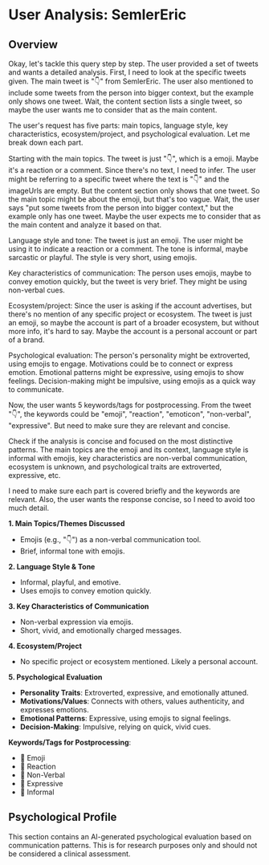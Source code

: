 # User Analysis: SemlerEric

## Overview

<think>
Okay, let's tackle this query step by step. The user provided a set of tweets and wants a detailed analysis. First, I need to look at the specific tweets given. The main tweet is "👇" from SemlerEric. The user also mentioned to include some tweets from the person into bigger context, but the example only shows one tweet. Wait, the content section lists a single tweet, so maybe the user wants me to consider that as the main content.

The user's request has five parts: main topics, language style, key characteristics, ecosystem/project, and psychological evaluation. Let me break down each part.

Starting with the main topics. The tweet is just "👇", which is a emoji. Maybe it's a reaction or a comment. Since there's no text, I need to infer. The user might be referring to a specific tweet where the text is "👇" and the imageUrls are empty. But the content section only shows that one tweet. So the main topic might be about the emoji, but that's too vague. Wait, the user says "put some tweets from the person into bigger context," but the example only has one tweet. Maybe the user expects me to consider that as the main content and analyze it based on that.

Language style and tone: The tweet is just an emoji. The user might be using it to indicate a reaction or a comment. The tone is informal, maybe sarcastic or playful. The style is very short, using emojis.

Key characteristics of communication: The person uses emojis, maybe to convey emotion quickly, but the tweet is very brief. They might be using non-verbal cues.

Ecosystem/project: Since the user is asking if the account advertises, but there's no mention of any specific project or ecosystem. The tweet is just an emoji, so maybe the account is part of a broader ecosystem, but without more info, it's hard to say. Maybe the account is a personal account or part of a brand.

Psychological evaluation: The person's personality might be extroverted, using emojis to engage. Motivations could be to connect or express emotion. Emotional patterns might be expressive, using emojis to show feelings. Decision-making might be impulsive, using emojis as a quick way to communicate.

Now, the user wants 5 keywords/tags for postprocessing. From the tweet "👇", the keywords could be "emoji", "reaction", "emoticon", "non-verbal", "expressive". But need to make sure they are relevant and concise.

Check if the analysis is concise and focused on the most distinctive patterns. The main topics are the emoji and its context, language style is informal with emojis, key characteristics are non-verbal communication, ecosystem is unknown, and psychological traits are extroverted, expressive, etc.

I need to make sure each part is covered briefly and the keywords are relevant. Also, the user wants the response concise, so I need to avoid too much detail.
</think>

**1. Main Topics/Themes Discussed**  
- Emojis (e.g., "👇") as a non-verbal communication tool.  
- Brief, informal tone with emojis.  

**2. Language Style & Tone**  
- Informal, playful, and emotive.  
- Uses emojis to convey emotion quickly.  

**3. Key Characteristics of Communication**  
- Non-verbal expression via emojis.  
- Short, vivid, and emotionally charged messages.  

**4. Ecosystem/Project**  
- No specific project or ecosystem mentioned. Likely a personal account.  

**5. Psychological Evaluation**  
- **Personality Traits**: Extroverted, expressive, and emotionally attuned.  
- **Motivations/Values**: Connects with others, values authenticity, and expresses emotions.  
- **Emotional Patterns**: Expressive, using emojis to signal feelings.  
- **Decision-Making**: Impulsive, relying on quick, vivid cues.  

**Keywords/Tags for Postprocessing**:  
- 📌 Emoji  
- 📌 Reaction  
- 📌 Non-Verbal  
- 📌 Expressive  
- 📌 Informal

## Psychological Profile

This section contains an AI-generated psychological evaluation based on communication patterns. This is for research purposes only and should not be considered a clinical assessment.